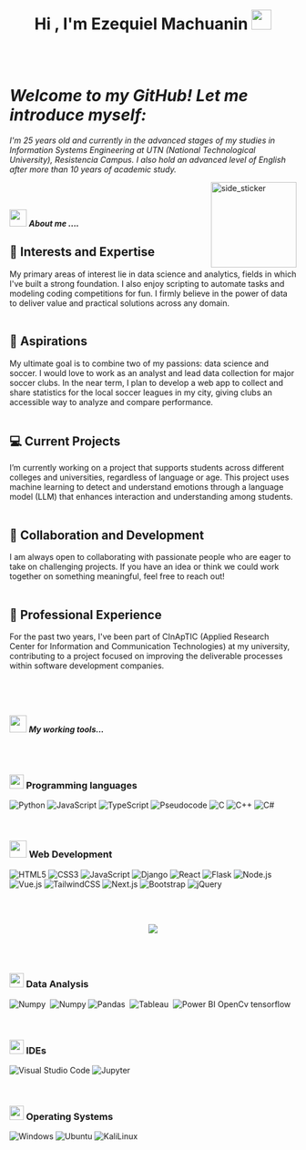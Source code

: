 <h1 align="center">Hi , I'm Ezequiel Machuanin <img src="https://media.giphy.com/media/hvRJCLFzcasrR4ia7z/giphy.gif" width="35"></h1>

<br><br>
<p align="center">
  <em>
    <h1>Welcome to my GitHub! Let me introduce myself:</h1>
                  I'm 25 years old and currently in the advanced stages of my studies in Information Systems Engineering at UTN (National Technological University), Resistencia Campus. 
                                      I also hold an advanced level of English after more than 10 years of academic study.
  </em> 
  <br>

</p>

<img align="right" width=150px height=150px alt="side_sticker" src="https://media.giphy.com/media/TEnXkcsHrP4YedChhA/giphy.gif" />
<br><br>


<img src="https://media.giphy.com/media/iY8CRBdQXODJSCERIr/giphy.gif" width="30px">&nbsp;***About me ....***

<h2>🚀 Interests and Expertise</h2>
My primary areas of interest lie in data science and analytics, fields in which I've built a strong foundation. I also enjoy scripting to automate tasks and modeling coding competitions for fun. I firmly believe in the power of data to deliver value and practical solutions across any domain.<br><br>
<h2>🎯 Aspirations</h2>
My ultimate goal is to combine two of my passions: data science and soccer. I would love to work as an analyst and lead data collection for major soccer clubs. In the near term, I plan to develop a web app to collect and share statistics for the local soccer leagues in my city, giving clubs an accessible way to analyze and compare performance.<br><br>
<h2>💻 Current Projects</h2>
I’m currently working on a project that supports students across different colleges and universities, regardless of language or age. This project uses machine learning to detect and understand emotions through a language model (LLM) that enhances interaction and understanding among students.<br><br>
<h2>🤝 Collaboration and Development</h2>
I am always open to collaborating with passionate people who are eager to take on challenging projects. If you have an idea or think we could work together on something meaningful, feel free to reach out!<br><br>
<h2>🏢 Professional Experience</h2>
For the past two years, I've been part of CInApTIC (Applied Research Center for Information and Communication Technologies) at my university, contributing to a project focused on improving the deliverable processes within software development companies.<br><br>

 <br><br>

<img src="https://media.giphy.com/media/iY8CRBdQXODJSCERIr/giphy.gif" width="30px">&nbsp;***My working tools...***


<br><br>

### <picture> <img src = "https://github.com/7oSkaaa/7oSkaaa/blob/main/Images/Programming_Languages.gif?raw=true" width = 25px>  </picture> Programming languages
![Python](https://img.shields.io/badge/-Python-000?&logo=Python)
![JavaScript](https://img.shields.io/badge/-JavaScript-000?&logo=JavaScript)
![TypeScript](https://img.shields.io/badge/-TypeScript-000?&logo=TypeScript&logoColor=007ACC)
![Pseudocode](https://img.shields.io/badge/-Pseudocode-000?&logo=Codecademy&logoColor=white)
![C](https://img.shields.io/badge/-C-000?&logo=C&logoColor=white)
![C++](https://img.shields.io/badge/-C++-000?&logo=C%2B%2B&logoColor=white)
![C#](https://img.shields.io/badge/-C%23-000?&logo=Csharp&logoColor=white)

<br>

### <picture> <img src = "https://github.com/7oSkaaa/7oSkaaa/blob/main/Images/Front_End.gif?raw=true" width = 30px>  </picture> Web Development

![HTML5](https://img.shields.io/badge/-HTML5-000?&logo=html5)
![CSS3](https://img.shields.io/badge/-CSS-000?&logo=css3)
![JavaScript](https://img.shields.io/badge/-JavaScript-000?&logo=JavaScript)
![Django](https://img.shields.io/badge/-Django-000?&logo=Django&logoColor=white)
![React](https://img.shields.io/badge/-React-000?&logo=React&logoColor=61DAFB)
![Flask](https://img.shields.io/badge/-Flask-000?&logo=Flask&logoColor=white)
![Node.js](https://img.shields.io/badge/-Node.js-000?&logo=Node.js&logoColor=green)
![Vue.js](https://img.shields.io/badge/-Vue.js-000?&logo=vue.js)
![TailwindCSS](https://img.shields.io/badge/-TailwindCSS-000?&logo=TailwindCSS&logoColor=38B2AC)
![Next.js](https://img.shields.io/badge/-Next.js-000?&logo=Next.js&logoColor=white)
![Bootstrap](https://img.shields.io/badge/-Bootstrap-000?&logo=Bootstrap&logoColor=7952B3)
![jQuery](https://img.shields.io/badge/-jQuery-000?&logo=jQuery&logoColor=0769AD)

<br>
<br>
<p align="center">
  <a href="https://github.com/DenverCoder1/readme-typing-svg"><img src="https://readme-typing-svg.herokuapp.com?lines=Work+in+progress&center=true&width=500&height=50"></a>
</p>
<br>
<br>


### <picture> <img src = "https://github.com/7oSkaaa/7oSkaaa/blob/main/Images/Software_Tools.gif?raw=true" width = 25px>  </picture> Data Analysis

![Numpy](https://img.shields.io/badge/Numpy-777BB4?style=flat&logo=numpy&logoColor=white)&nbsp;
![Numpy](https://img.shields.io/badge/Numpy-numpy-000&logo=numpy)
![Pandas](https://img.shields.io/badge/Pandas-2C2D72?style=flat&logo=pandas&logoColor=white)&nbsp;<!-- ![Docker](https://img.shields.io/badge/Docker-2CA5E0?style=flat&logo=docker&logoColor=white)&nbsp; -->
![Tableau](https://img.shields.io/badge/Tableau-E97627?style=flat&logo=Tableau&logoColor=white)&nbsp;
![Power BI](https://img.shields.io/badge/PowerBI-F2C811?style=flat&logo=Power%20BI&logoColor=white)
OpenCv tensorflow

<br>

### <picture> <img src = "https://github.com/7oSkaaa/7oSkaaa/blob/main/Images/IDEs.gif?raw=true" width = 25px>  </picture> IDEs

![Visual Studio Code](https://img.shields.io/badge/Visual_Studio_Code-007ACC?style=flat-square&logo=Visual-Studio-Code&logoColor=white)
![Jupyter](https://img.shields.io/badge/Jupyter-F37626?style=flat-square&logo=Jupyter&logoColor=white)

<br>

### <picture> <img src = "https://github.com/7oSkaaa/7oSkaaa/blob/main/Images/OS.gif?raw=true" width = 25px>  </picture> Operating Systems

![Windows](https://img.shields.io/badge/Windows-0078D6?style=flat-square&logo=Windows&logoColor=white)
![Ubuntu](https://img.shields.io/badge/Ubuntu-E95420?style=flat-square&logo=Ubuntu&logoColor=white)
![KaliLinux](https://img.shields.io/badge/Kali-557C94?style=flat-square&logo=KaliLinux&logoColor=white)



